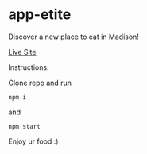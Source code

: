 # app-etite
Discover a new place to eat in Madison!

[Live Site](http://app-etite.s3-website-us-east-1.amazonaws.com/)

Instructions:

Clone repo and run

`npm i`

and 

`npm start`

Enjoy ur food :)
